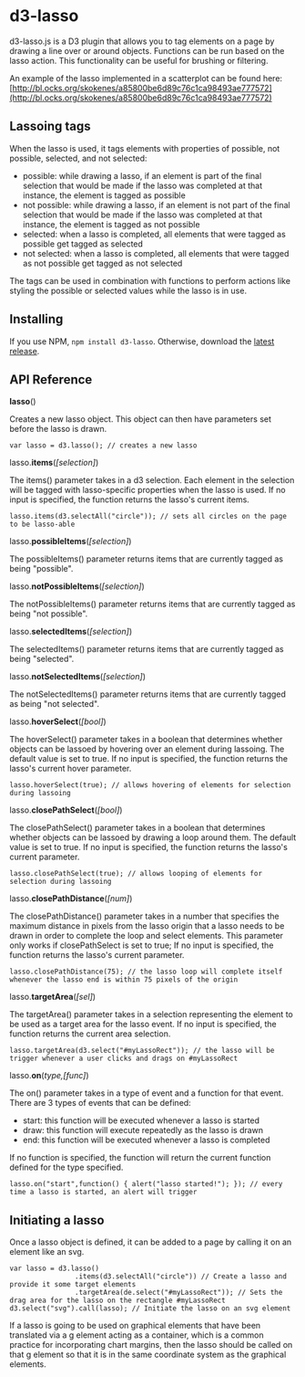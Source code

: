 # d3-lasso

d3-lasso.js is a D3 plugin that allows you to tag elements on a page by drawing a line over or around objects. Functions can be run based on the lasso action. This functionality can be useful for brushing or filtering.

An example of the lasso implemented in a scatterplot can be found here: [http://bl.ocks.org/skokenes/a85800be6d89c76c1ca98493ae777572](http://bl.ocks.org/skokenes/a85800be6d89c76c1ca98493ae777572)

Lassoing tags
--
When the lasso is used, it tags elements with properties of possible, not possible, selected, and not selected:

- possible: while drawing a lasso, if an element is part of the final selection that would be made if the lasso was completed at that instance, the element is tagged as possible
- not possible: while drawing a lasso, if an element is not part of the final selection that would be made if the lasso was completed at that instance, the element is tagged as not possible
- selected: when a lasso is completed, all elements that were tagged as possible get tagged as selected
- not selected: when a lasso is completed, all elements that were tagged as not possible get tagged as not selected

The tags can be used in combination with functions to perform actions like styling the possible or selected values while the lasso is in use.

## Installing

If you use NPM, `npm install d3-lasso`. Otherwise, download the [latest release](https://github.com/skokenes/d3-lasso/releases/latest).

## API Reference

**lasso**()

Creates a new lasso object. This object can then have parameters set before the lasso is drawn.
```
var lasso = d3.lasso(); // creates a new lasso
```

lasso.**items**(_[selection]_)

The items() parameter takes in a d3 selection. Each element in the selection will be tagged with lasso-specific properties when the lasso is used. If no input is specified, the function returns the lasso's current items.
```
lasso.items(d3.selectAll("circle")); // sets all circles on the page to be lasso-able
```

lasso.**possibleItems**(_[selection]_)

The possibleItems() parameter returns items that are currently tagged as being "possible".

lasso.**notPossibleItems**(_[selection]_)

The notPossibleItems() parameter returns items that are currently tagged as being "not possible".

lasso.**selectedItems**(_[selection]_)

The selectedItems() parameter returns items that are currently tagged as being "selected".

lasso.**notSelectedItems**(_[selection]_)

The notSelectedItems() parameter returns items that are currently tagged as being "not selected".

lasso.**hoverSelect**(_[bool]_)

The hoverSelect() parameter takes in a boolean that determines whether objects can be lassoed by hovering over an element during lassoing. The default value is set to true. If no input is specified, the function returns the lasso's current hover parameter.
```
lasso.hoverSelect(true); // allows hovering of elements for selection during lassoing
```

lasso.**closePathSelect**(_[bool]_)

The closePathSelect() parameter takes in a boolean that determines whether objects can be lassoed by drawing a loop around them. The default value is set to true. If no input is specified, the function returns the lasso's current parameter.
```
lasso.closePathSelect(true); // allows looping of elements for selection during lassoing
```

lasso.**closePathDistance**(_[num]_)

The closePathDistance() parameter takes in a number that specifies the maximum distance in pixels from the lasso origin that a lasso needs to be drawn in order to complete the loop and select elements. This parameter only works if closePathSelect is set to true; If no input is specified, the function returns the lasso's current parameter.
```
lasso.closePathDistance(75); // the lasso loop will complete itself whenever the lasso end is within 75 pixels of the origin
```

lasso.**targetArea**(_[sel]_)

The targetArea() parameter takes in a selection representing the element to be used as a target area for the lasso event. If no input is specified, the function returns the current area selection.
```
lasso.targetArea(d3.select("#myLassoRect")); // the lasso will be trigger whenever a user clicks and drags on #myLassoRect
```

lasso.**on**(_type,[func]_)

The on() parameter takes in a type of event and a function for that event. There are 3 types of events that can be defined:
- start: this function will be executed whenever a lasso is started
- draw: this function will execute repeatedly as the lasso is drawn
- end: this function will be executed whenever a lasso is completed

If no function is specified, the function will return the current function defined for the type specified.
```
lasso.on("start",function() { alert("lasso started!"); }); // every time a lasso is started, an alert will trigger
```

Initiating a lasso
--
Once a lasso object is defined, it can be added to a page by calling it on an element like an svg.
```
var lasso = d3.lasso()
                .items(d3.selectAll("circle")) // Create a lasso and provide it some target elements
                .targetArea(de.select("#myLassoRect")); // Sets the drag area for the lasso on the rectangle #myLassoRect
d3.select("svg").call(lasso); // Initiate the lasso on an svg element
```

If a lasso is going to be used on graphical elements that have been translated via a g element acting as a container, which is a common practice for incorporating chart margins, then the lasso should be called on that g element so that it is in the same coordinate system as the graphical elements.
